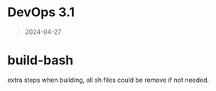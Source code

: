 
# DevOps 3.1
> 2024-04-27

# build-bash
extra steps when building, all sh files could be remove if not needed.







